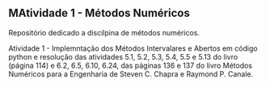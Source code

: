 ## MAtividade 1 - Métodos Numéricos

Repositório dedicado a discilpina de métodos numéricos.

Atividade 1 - Implemntação dos Métodos Intervalares e Abertos em código python e resolução das atividades 5.1, 5.2, 5.3, 5.4, 5.5 e 5.13 do livro (página 114) e 6.2, 6.5, 6.10, 6.24, das páginas 136 e 137 do livro Métodos Numéricos para a Engenharia de Steven C. Chapra e Raymond P. Canale.
